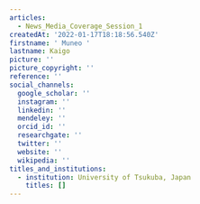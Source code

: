 ```yaml
---
articles:
  - News_Media_Coverage_Session_1
createdAt: '2022-01-17T18:18:56.540Z'
firstname: ' Muneo '
lastname: Kaigo
picture: ''
picture_copyright: ''
reference: ''
social_channels:
  google_scholar: ''
  instagram: ''
  linkedin: ''
  mendeley: ''
  orcid_id: ''
  researchgate: ''
  twitter: ''
  website: ''
  wikipedia: ''
titles_and_institutions:
  - institution: University of Tsukuba, Japan
    titles: []
---
```

